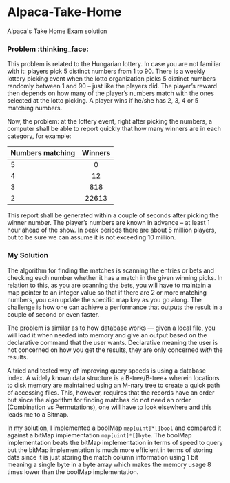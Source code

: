 # Alpaca-Take-Home
Alpaca's Take Home Exam solution

### Problem :thinking_face:
This problem is related to the Hungarian lottery. In case you are not familiar with it: players pick 5 distinct numbers from 1 to 90. There is a weekly lottery picking event when the lotto organization picks 5 distinct numbers randomly between 1 and 90 – just like the players did. The player’s reward then depends on how many of the player’s numbers match with the ones selected at the lotto picking. A player wins if he/she has 2, 3, 4 or 5 matching numbers.

Now, the problem: at the lottery event, right after picking the numbers, a computer shall be able to report quickly that how many winners are in each category, for example:

| Numbers matching | Winners |
| ------------- |:-------------:
| 5             | 0             |
| 4             | 12            |
| 3             | 818           |
| 2             | 22613         |


This report shall be generated within a couple of seconds after picking the winner number. The player’s numbers are known in advance – at least 1 hour ahead of the show. In peak periods there are about 5 million players, but to be sure we can assume it is not exceeding 10 million.

### My Solution

The algorithm for finding the matches is scanning the entries or bets and checking each number whether it has a match in 
the given winning picks. In relation to this, as you are scanning the bets, you will have to maintain a map pointer to an
integer value so that if there are 2 or more matching numbers, you can update the specific map key as you go along. 
The challenge is how one can achieve a performance that outputs the result in a couple of second or even faster.

The problem is similar as to how database works — given a local file, you will load it when needed into memory and give an
output based on the declarative command that the user wants. Declarative meaning the user is not concerned on how you get
the results, they are only concerned _with_ the results. 

A tried and tested way of improving query speeds is using a database index. A widely known data structure is a B-tree/B-tree+
wherein locations to disk memory are maintained using an M-nary tree to create a quick path of accessing files. This, however,
requires that the records have an order but since the algorithm for finding matches do not need an order (Combination vs Permutations),
one will have to look elsewhere and this leads me to a Bitmap. 

In my solution, I implemented a boolMap `map[uint]*[]bool` and compared it against a bitMap implementation `map[uint]*[]byte`.
The boolMap implementation beats the bitMap implementation in terms of speed to query but the bitMap implementation is much more efficient
in terms of storing data since it is just storing the match column information using 1 bit meaning a single byte in a byte array which makes the
memory usage 8 times lower than the boolMap implementation.
